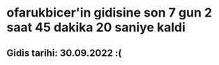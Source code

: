 # ofarukbicer'in gidisine son 7 gun 2 saat 45 dakika 20 saniye kaldi

## Gidis tarihi: 30.09.2022 :(
